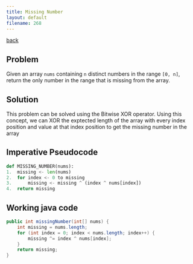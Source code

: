 ```yaml
---
title: Missing Number
layout: default
filename: 268
--- 
```

[back](/dsvinod90/tech)

##  Problem
Given an array `nums` containing `n` distinct numbers in the range `[0, n]`, return the only number in the range that is missing from the array.

##  Solution
This problem can be solved using the Bitwise XOR operator. Using this concept, we can XOR the exptected length of the array with every index position and value at that index position to get the missing number in the array

## Imperative Pseudocode
```python
def MISSING_NUMBER(nums):
1.  missing <- len(nums)
2.  for index <- 0 to missing
3.      missing <- missing ^ (index ^ nums[index])
4.  return missing
```
## Working java code
```java
public int missingNumber(int[] nums) {
    int missing = nums.length;
    for (int index = 0; index < nums.length; index++) {
        missing ^= index ^ nums[index];
    }
    return missing;
}
```
